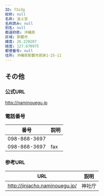 ```yaml
---
ID: fIo3g
総称: null
名称: 波上宮
名称読み: null
別名: null
都道府県: 沖縄県
区域: 那覇市
緯度: 26.220207
経度: 127.670975
郵便番号: null
住所: 沖縄県那覇市若狭1-25-11
---
```


## その他

### 公式URL

http://naminouegu.jp

### 電話番号

| 番号         | 説明 |
| ------------ | ---- |
| 098-868-3697 |      |
| 098-868-3697 | fax  |

### 参考URL

| URL                            | 説明   |
| ------------------------------ | ------ |
| http://jinjacho.naminouegu.jp/ | 神社庁 |
